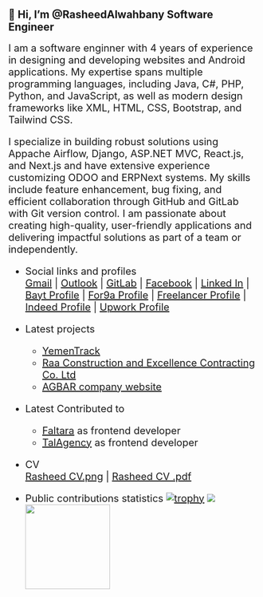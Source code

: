 ## 👋 Hi, I’m @RasheedAlwahbany Software Engineer

<span style="font-size:20px;">
I am a software enginner with 4 years of experience in designing and developing websites and Android applications. My expertise spans multiple programming languages, including Java, C#, PHP, Python, and JavaScript, as well as modern design frameworks like XML, HTML, CSS, Bootstrap, and Tailwind CSS.<br/>

I specialize in building robust solutions using Appache Airflow, Django, ASP.NET MVC, React.js, and Next.js and have extensive experience customizing ODOO and ERPNext systems. My skills include feature enhancement, bug fixing, and efficient collaboration through GitHub and GitLab with Git version control. I am passionate about creating high-quality, user-friendly applications and delivering impactful solutions as part of a team or independently.
</span>

- Social links and profiles<br/>
    <a href="mailto:rasheedalwahbany@gmail.com">Gmail</a> |
    <a href="mailto:rasheed.alwahbany@outlook.com">Outlook</a> |
    <a href="https://gitlab.com/RasheedAlwahbany/">GitLab</a> |
    <a href="https://www.facebook.com/rasheedalwahbany/">Facebook</a> |
    <a href="https://www.linkedin.com/in/rasheedalwahbany/" >Linked In</a> |
    <a href="https://people.bayt.com/rasheedalwahbany/" >Bayt Profile</a> |
    <a href="https://www.for9a.com/user/profile" >For9a Profile</a> |
    <a href="https://www.freelancer.com/u/RasheedAlwahbany" >Freelancer Profile</a> |
    <a href="https://profile.indeed.com/?hl=en_US&co=US&from=gnav-homepage" >Indeed Profile</a> |
    <a href="https://www.upwork.com/freelancers/~0187655cc0a7b86d39" >Upwork Profile</a>

- Latest projects
  - [YemenTrack](https://www.yementrack.com.ye/)
  - [Raa Construction and Excellence Contracting Co. Ltd](https://raa.com.sa/)
  - [AGBAR company website](https://www.agbartec.com/)

- Latest Contributed to
  - [Faltara](https://www.faltara.cloud/) as frontend developer
  - [TalAgency](https://talagency.sa/) as frontend developer
- CV<br/>
<a href="https://github.com/RasheedAlwahbany/RasheedAlwahbany/blob/main/Rasheed.CV.png">Rasheed CV.png</a> |
[Rasheed CV .pdf](https://github.com/RasheedAlwahbany/RasheedAlwahbany/blob/main/Rasheed.CV.pdf)

- Public contributions statistics
[![trophy](https://github-profile-trophy.vercel.app/?username=RasheedAlwahbany)](https://github.com/ryo-ma/github-profile-trophy)
  <img height="170" align="left" src="https://github-readme-stats.vercel.app/api?username=RasheedAlwahbany&count_private=true&include_all_commits=true" />
  <img src="https://github-readme-stats.vercel.app/api/top-langs/?username=RasheedAlwahbany&layout=compact" />
<!---
RasheedAlwahbany/RasheedAlwahbany is a ✨ special ✨ repository because its `README.md` (this file) appears on your GitHub profile.
You can click the Preview link to take a look at your changes.
--->
<!-- <a href="https://www.instagram.com/rasheedalwahbany/">Instagram</a> | --!>
<!-- I am a software developer with three years of practical experience in efficiently programming websites and Android applications using modern programming languages such as Java, PHP, and Python as coding and design languages such as XML, HTML, CSS, and JavaScript. I specialize in website development using the Django web framework and ASP.net MVC and have great knowledge of Reactjs and Nextjs. We also worked on customizing a copy of the ODOO system I am committed to proactive feature improvement and bug fixing to ensure we develop modern, easy-to-use websites and applications. I am passionate about software development and am confident  I will be an excellent developer. I have excellent interpersonal skills. I can work effectively as part of a team or individually to achieve project goals because we use GitHub, and GitLab with GIT version control.
 --!>